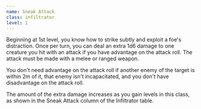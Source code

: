 ```yaml
---
name: Sneak Attack
class: infiltrator
level: 1
---
```

Beginning at 1st level, you know how to strike subtly and exploit a foe's distraction. Once per turn, you can
deal an extra 1d6 damage to one creature you hit with an attack if you have advantage on the attack roll. The attack must
be made with a melee or ranged weapon.

You don't need advantage on the attack roll if another enemy of the target is within 2m of it, that enemy isn't incapacitated,
and you don't have disadvantage on the attack roll.

The amount of the extra damage increases as you gain levels in this class, as shown in the Sneak Attack column of the
Infiltrator table.
